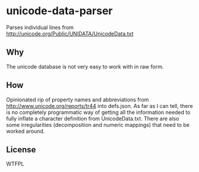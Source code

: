 # unicode-data-parser
Parses individual lines from http://unicode.org/Public/UNIDATA/UnicodeData.txt

## Why
The unicode database is not very easy to work with in raw form.

## How
Opinionated rip of property names and abbreviations from http://www.unicode.org/reports/tr44 into defs.json. As far as I can tell, there is no completely programmatic way of getting all the information needed to fully inflate a character definition from UnicodeData.txt. There are also some irregularities (decomposition and numeric mappings) that need to be worked around.

## License
WTFPL
